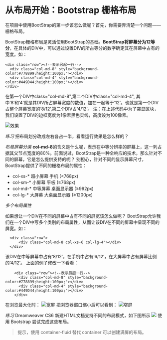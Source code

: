 # 从布局开始：Bootstrap 栅格布局
在项目中使用BootStrap的第一步该怎么做呢？首先，你需要弄清楚一个问题——栅格布局。

BootStrap栅格布局是灵活使用BootStrap的基础。**BootStrap将屏幕分为12等分**，在具体的DIV中，可以通过设置DIV的所占等分的数字确定其在屏幕中占有的宽度。如：

    <div class="row“><!--表示另起一行-->
      <div class="col-md-8" style="background-color:#778899;height:100px;"></div>
      <div class="col-md-4" style="background-color:#449D44;height:100px;"></div>
    </div>

在第一个DIV中class="col-md-8",第二个DIV中class="col-md-4", 其中‘8’和‘4’就是其DIV所占屏幕宽度的数值，加在一起等于‘12’。也就是第一个DIV占整个屏幕宽度的‘8/12’,第二个DIV占‘4/12’。 注：在上述代码中为了突显区块，我们设置了DIV的边框宽度为1像素黑色实线，高度设为100像素。

![效果](http://localhost:8000/docs/img/screenshot-layout-02.png)

*练习*
把布局划分改成左右各占一半，看看运行效果是怎么样的？ 

*布局屏幕分类*
**col-md-8**的含义是什么呢，表示在中等分辨率的屏幕上，这一列占据其父节点宽度的80%。前面说过，BootStrap是一种全响应的技术，那么针对不同的屏幕，它是怎么提供支持的呢？ 别担心，针对不同的显示屏幕尺寸，BootStrap提供了不同的栅格布局的属性：

- col-xs-* 超小屏幕 手机 (<768px)
- col-sm-* 小屏幕 平板 (≥768px)
- col-md-* 中等屏幕 桌面显示器 (≥992px)
- col-lg-* 大屏幕 大桌面显示器 (≥1200px)

*多个布局属性*

如果想让一个DIV在不同的屏幕中占有不同的屏宽该怎么做呢？ BootStrap允许我们在一个DIV中写多个类别的布局属性，从而让该DIV在不同的屏幕中呈现不同的屏宽。如：

      <div class="row">
          <div class="col-md-8 col-xs-6 col-lg-4"></div>
      </div>

该DIV在中等屏幕中占有‘8/12’，在手机中占有‘6/12’，在大屏幕中占有屏幕比例的‘4/12’。
上面的例子修改一下看看：

```
    <div class="row“><!--表示另起一行-->
      <div class="col-md-8" style="background-color:#778899;height:100px;"></div>
      <div class="col-md-4" style="background-color:#449D44;height:100px;"></div>
    </div>
```
在浏览最大化时：
![宽屏](http://localhost:8000/docs/img/screenshot-layout-02.png)
把浏览器窗口缩小后可以看到：
![窄屏](http://localhost:8000/docs/img/screenshot-layout-01.png)


*练习*
Dreamweaver CS6 新建HTML文档支持不同的布局模式，如下图所示
![](http://localhost:8000/docs/img/newhtml_dw.jpg)
使用 Bootstrap 尝试完成这些布局。
> 提示，使用 container-fluid 替代 container 可以创建满屏的布局。